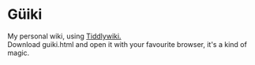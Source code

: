 # Güiki
My personal wiki, using [Tiddlywiki.](https://tiddlywiki.com/)\
Download guiki.html and open it with your favourite browser, it's a kind of magic.
